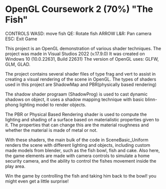 # OpenGL Coursework 2 (70%) "The Fish"

CONTROLS
WASD: move fish
QE: Rotate fish
ARROW L&R: Pan camera
ESC: Exit Game

This project is an OpenGL demonstration of various shader techniques. 
The project was made in Visual Studios 2022 (v.17.9.0)
It was created on Windows 10 (10.0.22631, Build 22631)
The version of OpenGL uses: GLFW, GLM, GLAD.

The project contains several shader files of type frag and vert to assist in creating a visual rendering of the scene in OpenGL. 
The types of shaders used in this project are ShadowMap and PBR(physically based rendering)

The shadow shader prograam (ShadowProg) is used to cast dynamic shadows on object, it uses a shadow mapping technique with basic blinn-phong lighting model
to render objects.

The PBR or Physical Based Rendering shader is used to compute the lighting and shading of a surface based on materialistic properties given
to it. The properties that can change this are the material roughness and whether the material is made of metal or not.

With these shaders, the main bulk of the code in SceneBasic_Uniform renders the scene with different lighting and objects, including custom made
models from blender, such as the fish bowl, fish and cake. Also here, the game elements are made with camera controls to simulate a home security camera,
and the ability to control the fishes movement inside the play area.

Win the game by controlling the fish and taking him back to the bowl! you might even get a little surprise!




